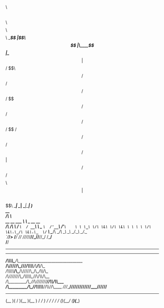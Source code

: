 
$$$$$$$$\ $$\     $$\ $$$$$$$$\ $$$$$$$$\ 
\____$$  |\$$\   $$  |\____$$  |\____$$  |
    $$  /  \$$\ $$  /     $$  /     $$  / 
   $$  /    \$$$$  /     $$  /     $$  /  
  $$  /      \$$  /     $$  /     $$  /   
 $$  /        $$ |     $$  /     $$  /    
$$$$$$$$\     $$ |    $$$$$$$$\ $$$$$$$$\ 
\________|    \__|    \________|\________|
                           )            
                       __                           
                      /\ \                          
 __  __    ___     ___\ \ \___      __       __     
/\ \/\ \  / __`\  / __`\ \  _ `\  /'__`\   /'__`\   
\ \ \_\ \/\ \L\ \/\ \L\ \ \ \ \ \/\ \L\.\_/\ \L\.\_ 
 \/`____ \ \____/\ \____/\ \_\ \_\ \__/.\_\ \__/.\_\
  `/___/> \/___/  \/___/  \/_/\/_/\/__/\/_/\/__/\/_/
     /\___/                                         
     \/__/                                          

______________________________________________________        
 ______________________________________________________       
  ___/\\\\\\\\\___/\\\__________________________________      
   __/\\\/////\\\_\///______/\\\\\\\\___/\\____/\\___/\\_     
    _\/\\\\\\\\\\___/\\\___/\\\/////\\\_\/\\\__/\\\\_/\\\_    
     _\/\\\//////___\/\\\__/\\\\\\\\\\\__\//\\\/\\\\\/\\\__   
      _\/\\\_________\/\\\_\//\\///////____\//\\\\\/\\\\\___  
       _\/\\\_________\/\\\__\//\\\\\\\\\\___\//\\\\//\\\____ 
        _\///__________\///____\//////////_____\///__\///____  
                                          

 ____  _  _  ____  ____ 
(__  )( \/ )(__  )(__  )
 / _/  )  /  / _/  / _/ 
(____)(__/  (____)(____)
